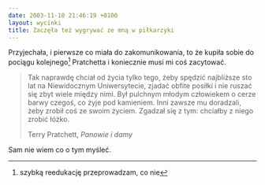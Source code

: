 ```yaml
---
date: 2003-11-10 21:46:19 +0100
layout: wycinki
title: Zaczęła też wygrywać ze mną w piłkarzyki
---
```


Przyjechała, i pierwsze co miała do zakomunikowania, to że kupiła sobie do pociągu kolejnego[^1] Pratchetta i koniecznie musi mi coś zacytować.

> Tak naprawdę chciał od życia tylko tego, żeby spędzić najbliższe sto lat na Niewidocznym Uniwersytecie, zjadać obfite posiłki i nie ruszać się zbyt wiele między nimi. Był pulchnym młodym człowiekem o cerze barwy czegoś, co żyje pod kamieniem. Inni zawsze mu doradzali, żeby zrobił coś ze swoim życiem. Zgadzał się z tym: chciałby z niego zrobić łóżko.
>
> Terry Pratchett, <cite>Panowie i damy</cite>

Sam nie wiem co o tym myśleć.

[^1]: szybką reedukację przeprowadzam, co nie
